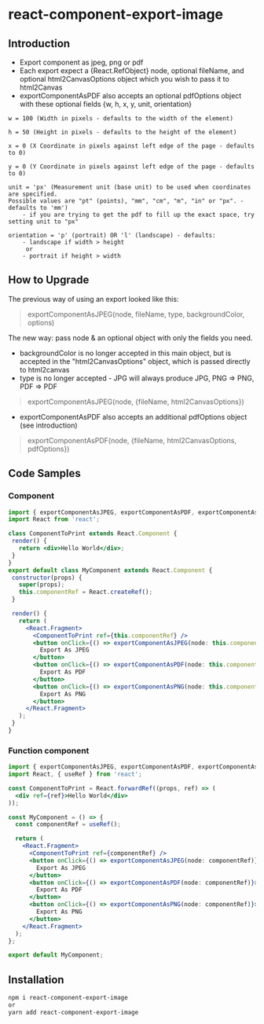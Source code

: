 # react-component-export-image

## Introduction

- Export component as jpeg, png or pdf
- Each export expect a {React.RefObject} node, optional fileName, and optional html2CanvasOptions object which you wish to pass it to html2Canvas
- exportComponentAsPDF also accepts an optional pdfOptions object with these optional fields {w, h, x, y, unit, orientation}
```
w = 100 (Width in pixels - defaults to the width of the element)

h = 50 (Height in pixels - defaults to the height of the element)

x = 0 (X Coordinate in pixels against left edge of the page - defaults to 0)

y = 0 (Y Coordinate in pixels against left edge of the page - defaults to 0)

unit = 'px' (Measurement unit (base unit) to be used when coordinates are specified.
Possible values are "pt" (points), "mm", "cm", "m", "in" or "px". - defaults to 'mm')
    - if you are trying to get the pdf to fill up the exact space, try setting unit to "px"

orientation = 'p' (portrait) OR 'l' (landscape) - defaults: 
    - landscape if width > height
     or 
    - portrait if height > width
```

## How to Upgrade
The previous way of using an export looked like this: 
> exportComponentAsJPEG(node, fileName, type, backgroundColor, options)

The new way: pass node & an optional object with only the fields you need. 
- backgroundColor is no longer accepted in this main object, but is accepted in the "html2CanvasOptions" object, which is passed directly to html2canvas
- type is no longer accepted - JPG will always produce JPG, PNG => PNG, PDF => PDF

> exportComponentAsJPEG(node, {fileName, html2CanvasOptions})

- exportComponentAsPDF also accepts an additional pdfOptions object (see introduction)

> exportComponentAsPDF(node, {fileName, html2CanvasOptions, pdfOptions})

## Code Samples

### Component
 ```jsx
import { exportComponentAsJPEG, exportComponentAsPDF, exportComponentAsPNG } from 'react-component-export-image';
import React from 'react';

class ComponentToPrint extends React.Component {
  render() {
    return <div>Hello World</div>;
  }
}
export default class MyComponent extends React.Component {
  constructor(props) {
    super(props);
    this.componentRef = React.createRef();
  }

  render() {
    return (
      <React.Fragment>
        <ComponentToPrint ref={this.componentRef} />
        <button onClick={() => exportComponentAsJPEG(node: this.componentRef)}>
          Export As JPEG
        </button>
        <button onClick={() => exportComponentAsPDF(node: this.componentRef)}>
          Export As PDF
        </button>
        <button onClick={() => exportComponentAsPNG(node: this.componentRef)}>
          Export As PNG
        </button>
      </React.Fragment>
    );
  }
}
```
### Function component
```jsx
import { exportComponentAsJPEG, exportComponentAsPDF, exportComponentAsPNG } from 'react-component-export-image';
import React, { useRef } from 'react';

const ComponentToPrint = React.forwardRef((props, ref) => (
  <div ref={ref}>Hello World</div>
));

const MyComponent = () => {
  const componentRef = useRef();

  return (
    <React.Fragment>
      <ComponentToPrint ref={componentRef} />
      <button onClick={() => exportComponentAsJPEG(node: componentRef)}>
        Export As JPEG
      </button>
      <button onClick={() => exportComponentAsPDF(node: componentRef)}>
        Export As PDF
      </button>
      <button onClick={() => exportComponentAsPNG(node: componentRef)}>
        Export As PNG
      </button>
    </React.Fragment>
  );
};

export default MyComponent;
```

## Installation

```bash
npm i react-component-export-image
or
yarn add react-component-export-image
```
